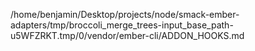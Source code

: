 /home/benjamin/Desktop/projects/node/smack-ember-adapters/tmp/broccoli_merge_trees-input_base_path-u5WFZRKT.tmp/0/vendor/ember-cli/ADDON_HOOKS.md